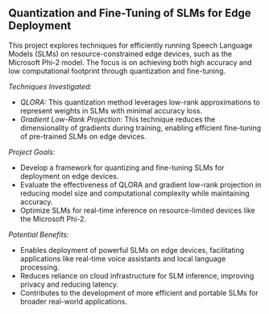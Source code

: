 ## Quantization and Fine-Tuning of SLMs for Edge Deployment

This project explores techniques for efficiently running Speech Language Models (SLMs) on resource-constrained edge devices, such as the Microsoft Phi-2 model. The focus is on achieving both high accuracy and low computational footprint through quantization and fine-tuning.

*Techniques Investigated:*

* *QLORA:* This quantization method leverages low-rank approximations to represent weights in SLMs with minimal accuracy loss.
* *Gradient Low-Rank Projection:* This technique reduces the dimensionality of gradients during training, enabling efficient fine-tuning of pre-trained SLMs on edge devices.

*Project Goals:*

* Develop a framework for quantizing and fine-tuning SLMs for deployment on edge devices.
* Evaluate the effectiveness of QLORA and gradient low-rank projection in reducing model size and computational complexity while maintaining accuracy.
* Optimize SLMs for real-time inference on resource-limited devices like the Microsoft Phi-2.

*Potential Benefits:*

* Enables deployment of powerful SLMs on edge devices, facilitating applications like real-time voice assistants and local language processing.
* Reduces reliance on cloud infrastructure for SLM inference, improving privacy and reducing latency.
* Contributes to the development of more efficient and portable SLMs for broader real-world applications.
